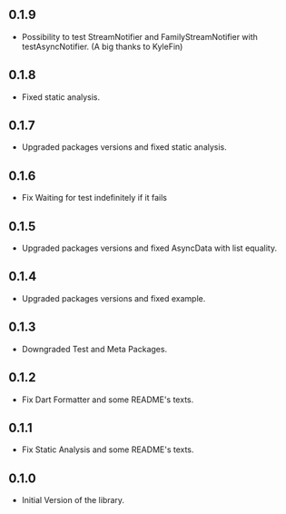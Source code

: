 ## 0.1.9

* Possibility to test StreamNotifier and FamilyStreamNotifier with testAsyncNotifier. (A big thanks to KyleFin)

## 0.1.8

* Fixed static analysis.

## 0.1.7

* Upgraded packages versions and fixed static analysis.

## 0.1.6

* Fix Waiting for test indefinitely if it fails

## 0.1.5

* Upgraded packages versions and fixed AsyncData with list equality.

## 0.1.4

* Upgraded packages versions and fixed example.

## 0.1.3

* Downgraded Test and Meta Packages.

## 0.1.2

* Fix Dart Formatter and some README's texts.

## 0.1.1

* Fix Static Analysis and some README's texts.

## 0.1.0

* Initial Version of the library.
